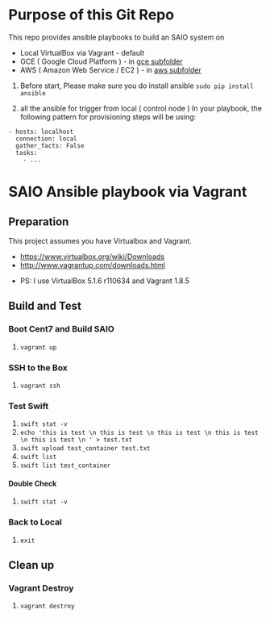 Purpose of this Git Repo
=================================
This repo provides ansible playbooks to build an SAIO system on
 * Local VirtualBox via Vagrant - default
 * GCE ( Google Cloud Platform ) - in [gce subfolder](https://github.com/chianingwang/saio-ansible/tree/master/gce)
 * AWS ( Amazon Web Service / EC2 ) - in [aws subfolder](https://github.com/chianingwang/saio-ansible/tree/master/aws)

1. Before start, Please make sure you do install ansible
`sudo pip install ansible`

1. all the ansible for trigger from local ( control node )
In your playbook, the following pattern for provisioning steps will be using:
```
- hosts: localhost
  connection: local
  gather_facts: False
  tasks:
    - ...
```
SAIO Ansible playbook via Vagrant
=================================
## Preparation
This project assumes you have Virtualbox and Vagrant.

 * https://www.virtualbox.org/wiki/Downloads
 * http://www.vagrantup.com/downloads.html

- PS: I use VirtualBox 5.1.6 r110634 and Vagrant 1.8.5

## Build and Test
### Boot Cent7 and Build SAIO
1. `vagrant up`

### SSH to the Box
1. `vagrant ssh`

### Test Swift
1. `swift stat -v`
1. `echo 'this is test \n this is test \n this is test \n this is test \n this is test \n ' > test.txt`
1. `swift upload test_container test.txt`
1. `swift list `
1. `swift list test_container`

#### Double Check
1. `swift stat -v`

### Back to Local
1. `exit`

## Clean up
### Vagrant Destroy
1. `vagrant destroy`
